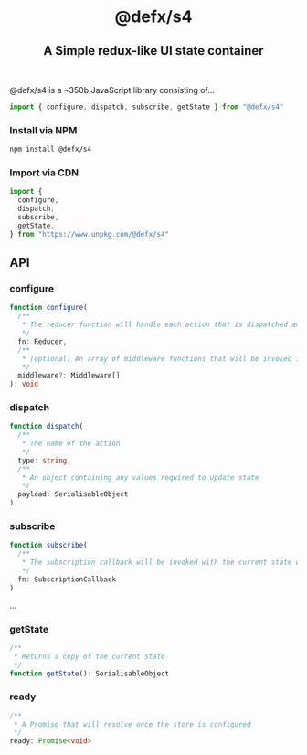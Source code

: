 <div align="center">

# @defx/s4

## A Simple redux-like UI state container

</div>
<br />

@defx/s4 is a ~350b JavaScript library consisting of...

```js
import { configure, dispatch, subscribe, getState } from "@defx/s4"
```

### Install via NPM

```sh
npm install @defx/s4
```

### Import via CDN

```js
import {
  configure,
  dispatch,
  subscribe,
  getState,
} from "https://www.unpkg.com/@defx/s4"
```

## API

### configure

```ts
function configure(
  /**
   * The reducer function will handle each action that is dispatched and return the new state
   */
  fn: Reducer,
  /**
   * (optional) An array of middleware functions that will be invoked immediately after an action is dispatched and before it is passed to the reducer.
   */
  middleware?: Middleware[]
): void
```

### dispatch

```ts
function dispatch(
  /**
   * The name of the action
   */
  type: string,
  /**
   * An object containing any values required to update state
   */
  payload: SerialisableObject
)
```

### subscribe

```ts
function subscribe(
  /**
   * The subscription callback will be invoked with the current state whenever the state has changed
   */
  fn: SubscriptionCallback
)
```

...

### getState

```ts
/**
 * Returns a copy of the current state
 */
function getState(): SerialisableObject
```

### ready

```ts
/**
 * A Promise that will resolve once the store is configured
 */
ready: Promise<void>
```
